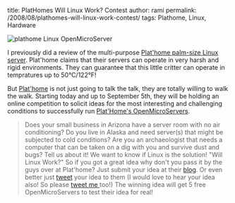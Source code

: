 title: PlatHomes Will Linux Work? Contest
author: rami
permalink: /2008/08/plathomes-will-linux-work-contest/
tags: Plathome, Linux, Hardware

![plathome Linux OpenMicroServer]({filename}/images/plathome.jpg)

I previously did a review of the multi-purpose [Plat'home palm-size Linux  server](/blog/gadgets/plathome-the-palm-size-linux-server/). Plat'home claims that their servers can operate in very harsh and rigid environments. They can guarantee that this little critter can operate in tempratures up to 50°C/122°F!

But [Plat'home](http://www.plathome.com/) is not just going to talk the talk, they are totally willing to walk the walk. Starting today and up to September 5th, they will be holding an online competition to solicit ideas for the most interesting and challenging conditions to successfully run [Plat'Home's OpenMicroServers](/blog/gadgets/plathome-the-palm-size-linux-server/).

> Does your small business in Arizona have a server room with no air conditioning? Do you live in Alaska and need server(s) that might be subjected to cold conditions? Are you an archaeologist that needs a computer that can be taken on a dig with you and survive dust and bugs? Tell us about it! We want to know if Linux is the solution! "Will Linux Work?"
So if you got a great idea why don't you pass it by the guys over at Plat'home? Just submit your idea at their [blog](http://plathomeus.blogspot.com/2008/07/announcing-will-linux-work-contest.html). Or even better just [tweet](http://twitter.com/plathomeweb) your idea to them (I would love to hear your idea also! So please [tweet me ](http://www.twitter.com/bianconeri4ever)too!)
The winning idea will get 5 free OpenMicroServers to test their idea for real!
